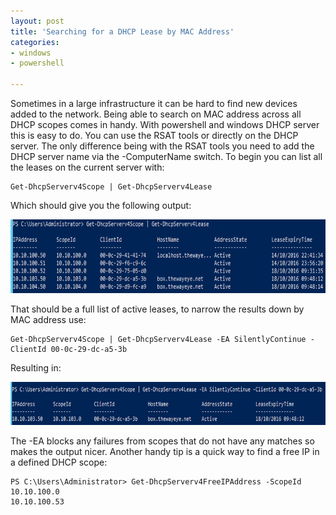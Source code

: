 ```yaml
---
layout: post
title: 'Searching for a DHCP Lease by MAC Address'
categories:
- windows
- powershell

---
```

Sometimes in a large infrastructure it can be hard to find new devices added to the network. Being able to search on MAC address across all DHCP scopes comes in handy. With powershell and windows DHCP server this is easy to do. You can use the RSAT tools or directly on the DHCP server. The only difference being with the RSAT tools you need to add the DHCP server name via the -ComputerName switch. To begin you can list all the leases on the current server with:
```
Get-DhcpServerv4Scope | Get-DhcpServerv4Lease
```
Which should give you the following output:

<p><img alt="Powershell DHCP Lease Search" width="720" height="118" src="/images/ps-search.png" /></p>

That should be a full list of active leases, to narrow the results down by MAC address use:
```
Get-DhcpServerv4Scope | Get-DhcpServerv4Lease -EA SilentlyContinue -ClientId 00-0c-29-dc-a5-3b
```
Resulting in:

<p><img alt="Powershell DHCP Lease Search Filter" width="720" height="68.5" src="/images/ps-search-filter.gif" /></p>

The -EA blocks any failures from scopes that do not have any matches so makes the output nicer. Another handy tip is a quick way to find a free IP in a defined DHCP scope:
```
PS C:\Users\Administrator> Get-DhcpServerv4FreeIPAddress -ScopeId 10.10.100.0
10.10.100.53
```